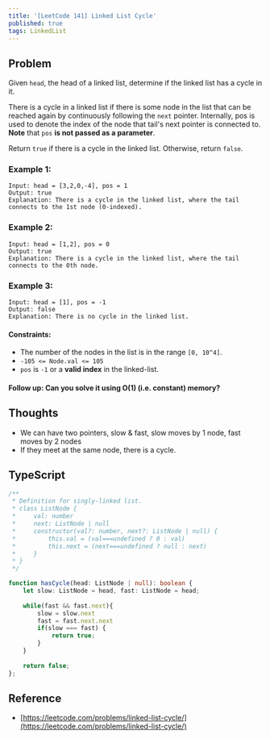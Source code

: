 ```yaml
---
title: '[LeetCode 141] Linked List Cycle'
published: true
tags: LinkedList
---
```


## Problem

Given `head`, the head of a linked list, determine if the linked list has a cycle in it.

There is a cycle in a linked list if there is some node in the list that can
be reached again by continuously following the `next` pointer. Internally, pos
is used to denote the index of the node that tail's next pointer is connected
to. **Note** that `pos` **is not passed as a parameter**.

Return `true` if there is a cycle in the linked list. Otherwise, return `false`.

### Example 1:

```
Input: head = [3,2,0,-4], pos = 1
Output: true
Explanation: There is a cycle in the linked list, where the tail connects to the 1st node (0-indexed).
```

### Example 2:

```
Input: head = [1,2], pos = 0
Output: true
Explanation: There is a cycle in the linked list, where the tail connects to the 0th node.
```

### Example 3:

```
Input: head = [1], pos = -1
Output: false
Explanation: There is no cycle in the linked list.
```
 
#### Constraints:

- The number of the nodes in the list is in the range `[0, 10^4]`.
- `-105 <= Node.val <= 105`
- `pos` is `-1` or a **valid index** in the linked-list.
 
#### Follow up: Can you solve it using O(1) (i.e. constant) memory?

## Thoughts

- We can have two pointers, slow & fast, slow moves by 1 node, fast moves by 2 nodes
- If they meet at the same node, there is a cycle.

## TypeScript

```typescript
/**
 * Definition for singly-linked list.
 * class ListNode {
 *     val: number
 *     next: ListNode | null
 *     constructor(val?: number, next?: ListNode | null) {
 *         this.val = (val===undefined ? 0 : val)
 *         this.next = (next===undefined ? null : next)
 *     }
 * }
 */

function hasCycle(head: ListNode | null): boolean {
    let slow: ListNode = head, fast: ListNode = head;
    
    while(fast && fast.next){
        slow = slow.next
        fast = fast.next.next
        if(slow === fast) {
            return true;
        }
    }
    
    return false;
};
```

## Reference

- [https://leetcode.com/problems/linked-list-cycle/](https://leetcode.com/problems/linked-list-cycle/)